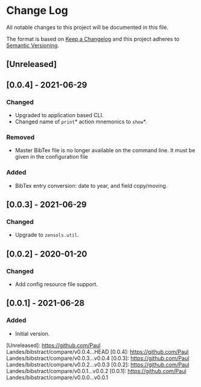 # Change Log
All notable changes to this project will be documented in this file.

The format is based on [Keep a Changelog](http://keepachangelog.com/)
and this project adheres to [Semantic Versioning](http://semver.org/).


## [Unreleased]


## [0.0.4] - 2021-06-29
### Changed
- Upgraded to application based CLI.
- Changed name of `print`* action mnemonics to `show`*.

### Removed
- Master BibTex file is no longer available on the command line.  It must be
  given in the configuration file

### Added
- BibTex entry conversion: date to year, and field copy/moving.


## [0.0.3] - 2021-06-29
### Changed
- Upgrade to `zensols.util`.


## [0.0.2] - 2020-01-20
### Changed
- Add config resource file support.


## [0.0.1] - 2021-06-28
### Added
- Initial version.


<!-- links -->
[Unreleased]: https://github.com/Paul Landes/bibstract/compare/v0.0.4...HEAD
[0.0.4]: https://github.com/Paul Landes/bibstract/compare/v0.0.3...v0.0.4
[0.0.3]: https://github.com/Paul Landes/bibstract/compare/v0.0.2...v0.0.3
[0.0.2]: https://github.com/Paul Landes/bibstract/compare/v0.0.1...v0.0.2
[0.0.1]: https://github.com/Paul Landes/bibstract/compare/v0.0.0...v0.0.1
